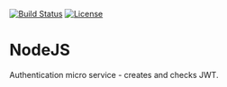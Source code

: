 
[![Build Status](https://travis-ci.org/ekarpovs/authentication.svg?branch=master)](https://travis-ci.org/ekarpovs/authentication)
[![License](https://img.shields.io/github/license/mashape/apistatus.svg)]()

# NodeJS

Authentication micro service - creates and checks JWT.
